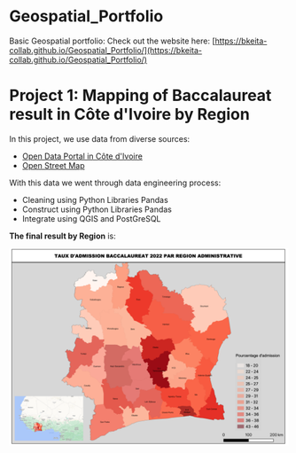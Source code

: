 # Geospatial_Portfolio
Basic Geospatial portfolio: Check out the website here: [https://bkeita-collab.github.io/Geospatial_Portfolio/](https://bkeita-collab.github.io/Geospatial_Portfolio/)

# Project 1: Mapping of Baccalaureat result in Côte d'Ivoire by Region

In this project, we use data from diverse sources:
* [Open Data Portal in Côte d'Ivoire](https://data.gouv.ci)
* [Open Street Map](https://www.openstreetmap.org)

 With this data we went through data engineering process: 
 * Cleaning using Python Libraries Pandas
 * Construct using Python Libraries Pandas
 * Integrate using QGIS and PostGreSQL

**The final result by Region** is: 

![](https://github.com/BKeita-collab/Geospatial_Portfolio/blob/main/image/Template_CI.png)
